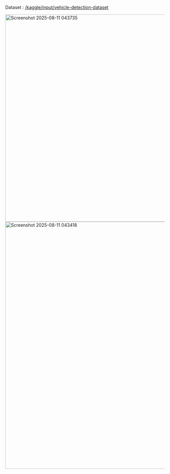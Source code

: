 Dataset : [/kaggle/input/vehicle-detection-dataset](https://www.kaggle.com/datasets/pratikbarua/vehicle-detection-dataset)

<img width="1272" height="652" alt="Screenshot 2025-08-11 043735" src="https://github.com/user-attachments/assets/bb889bbc-5978-4935-985e-049e3dc39a22" />
<img width="1412" height="777" alt="Screenshot 2025-08-11 043418" src="https://github.com/user-attachments/assets/ad6d8219-2aff-4252-b42b-4f4cf043ee33" />
